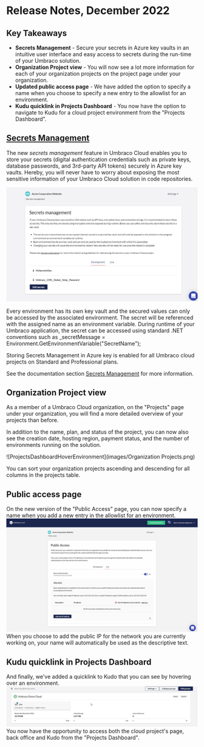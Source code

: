 # Release Notes, December 2022

## Key Takeaways

* **Secrets Management** - Secure your secrets in Azure key vaults in an intuitive user interface and easy access to secrets during the run-time of your Umbraco solution.
* **Organization Project view** - You will now see a lot more information for each of your organization projects on the project page under your organization.
* **Updated public access page** - We have added the option to specify a name when you choose to specify a new entry to the allowlist for an environment.
* **Kudu quicklink in Projects Dashboard** - You now have the option to navigate to Kudu for a cloud project environment from the "Projects Dashboard".

## [Secrets Management](../set-up/project-settings/secrets-management.md)

The new _secrets management_ feature in Umbraco Cloud enables you to store your secrets (digital authentication credentials such as private keys, database passwords, and 3rd-party API tokens) securely in Azure key vaults. Hereby, you will never have to worry about exposing the most sensitive information of your Umbraco Cloud solution in code repositories.

![SecretsManagementExample](images/SecretsManagementExample2.gif)

Every environment has its own key vault and the secured values can only be accessed by the associated environment. The secret will be referenced with the assigned name as an environment variable. During runtime of your Umbraco application, the secret can be accessed using standard .NET conventions such as
_secretMessage = Environment.GetEnvironmentVariable("SecretName");

Storing Secrets Management in Azure key is enabled for all Umbraco cloud projects on Standard and Professional plans. 

See the documentation section [Secrets Management](https://docs.umbraco.com/umbraco-cloud/set-up/project-settings/secrets-management) for more information.

## Organization Project view

As a member of a Umbraco Cloud organization, on the "Projects" page under your organization, you will find a more detailed overview of your projects than before.

In addition to the name, plan, and status of the project, you can now also see the creation date, hosting region, payment status, and the number of environments running on the solution.

![ProjectsDashboardHoverEnvironment](images/Organization Projects.png)

You can sort your organization projects ascending and descending for all columns in the projects table.

## Public access page

On the new version of the "Public Access" page, you can now specify a name when you add a new entry in the allowlist for an environment.
![PublicAccessV2](images/PublicAccessV2.gif)
When you choose to add the public IP for the network you are currently working on, your name will automatically be used as the descriptive text.


## Kudu quicklink in Projects Dashboard

And finally, we've added a quicklink to Kudo that you can see by hovering over an environment.
![Kudu](images/Kudu.gif)
You now have the opportunity to access both the cloud project's page, back office and Kudo from the "Projects Dashboard".
